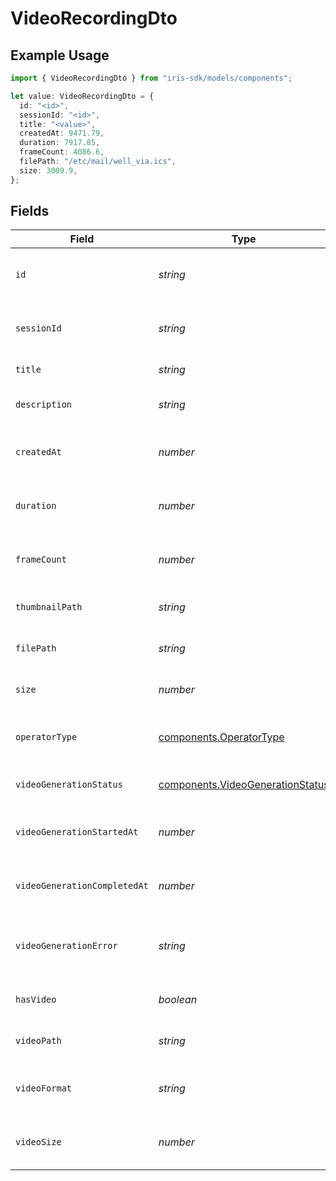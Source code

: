 # VideoRecordingDto

## Example Usage

```typescript
import { VideoRecordingDto } from "iris-sdk/models/components";

let value: VideoRecordingDto = {
  id: "<id>",
  sessionId: "<id>",
  title: "<value>",
  createdAt: 9471.79,
  duration: 7917.85,
  frameCount: 4086.6,
  filePath: "/etc/mail/well_via.ics",
  size: 3009.9,
};
```

## Fields

| Field                                                                                | Type                                                                                 | Required                                                                             | Description                                                                          |
| ------------------------------------------------------------------------------------ | ------------------------------------------------------------------------------------ | ------------------------------------------------------------------------------------ | ------------------------------------------------------------------------------------ |
| `id`                                                                                 | *string*                                                                             | :heavy_check_mark:                                                                   | Unique identifier for the recording                                                  |
| `sessionId`                                                                          | *string*                                                                             | :heavy_check_mark:                                                                   | Session ID this recording belongs to                                                 |
| `title`                                                                              | *string*                                                                             | :heavy_check_mark:                                                                   | Title of the recording                                                               |
| `description`                                                                        | *string*                                                                             | :heavy_minus_sign:                                                                   | Description of the recording                                                         |
| `createdAt`                                                                          | *number*                                                                             | :heavy_check_mark:                                                                   | Timestamp when the recording was created                                             |
| `duration`                                                                           | *number*                                                                             | :heavy_check_mark:                                                                   | Duration of the recording in milliseconds                                            |
| `frameCount`                                                                         | *number*                                                                             | :heavy_check_mark:                                                                   | Number of frames in the recording                                                    |
| `thumbnailPath`                                                                      | *string*                                                                             | :heavy_minus_sign:                                                                   | Path to the thumbnail image                                                          |
| `filePath`                                                                           | *string*                                                                             | :heavy_check_mark:                                                                   | Path to the recording files                                                          |
| `size`                                                                               | *number*                                                                             | :heavy_check_mark:                                                                   | Size of the recording in bytes                                                       |
| `operatorType`                                                                       | [components.OperatorType](../../models/components/operatortype.md)                   | :heavy_minus_sign:                                                                   | Operator type used for the session                                                   |
| `videoGenerationStatus`                                                              | [components.VideoGenerationStatus](../../models/components/videogenerationstatus.md) | :heavy_minus_sign:                                                                   | Status of video generation                                                           |
| `videoGenerationStartedAt`                                                           | *number*                                                                             | :heavy_minus_sign:                                                                   | Timestamp when video generation started                                              |
| `videoGenerationCompletedAt`                                                         | *number*                                                                             | :heavy_minus_sign:                                                                   | Timestamp when video generation completed                                            |
| `videoGenerationError`                                                               | *string*                                                                             | :heavy_minus_sign:                                                                   | Error message if video generation failed                                             |
| `hasVideo`                                                                           | *boolean*                                                                            | :heavy_minus_sign:                                                                   | Whether the recording has a video                                                    |
| `videoPath`                                                                          | *string*                                                                             | :heavy_minus_sign:                                                                   | Path to the generated video file                                                     |
| `videoFormat`                                                                        | *string*                                                                             | :heavy_minus_sign:                                                                   | Format of the generated video                                                        |
| `videoSize`                                                                          | *number*                                                                             | :heavy_minus_sign:                                                                   | Size of the generated video in bytes                                                 |